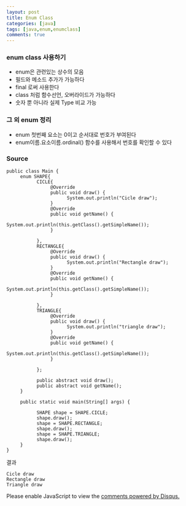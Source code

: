 ```yaml
---
layout: post
title: Enum Class
categories: [java]
tags: [java,enum,enumclass]
comments: true
---
```

### enum class 사용하기
- enum은 관련있는 상수의 모음
- 필드와 메소드 추가가 가능하다
- final 로써 사용한다
- class 처럼 함수선언, 오버라이드가 가능하다
- 숫자 뿐 아니라 실제 Type 비교 가능

### 그 외 enum 정리
- enum 첫번째 요소는 0이고 순서대로 번호가 부여된다
- enum이름.요소이름.ordinal() 함수를 사용해서 번호를 확인할 수 있다

### Source
~~~
public class Main {
     enum SHAPE{
           CICLE{
                @Override
                public void draw() {
                      System.out.println("Cicle draw");
                }
                @Override
                public void getName() {    
                     System.out.println(this.getClass().getSimpleName());
                }
                
           },
           RECTANGLE{
                @Override
                public void draw() {
                      System.out.println("Rectangle draw");
                }
                @Override
                public void getName() {    
                     System.out.println(this.getClass().getSimpleName());
                }
                
           },
           TRIANGLE{
                @Override
                public void draw() {
                      System.out.println("triangle draw");                 
                }
                @Override
                public void getName() {
                     System.out.println(this.getClass().getSimpleName());
                }
                
           };
           
           public abstract void draw();
           public abstract void getName();
     }
     
     public static void main(String[] args) {
           
           SHAPE shape = SHAPE.CICLE;
           shape.draw();
           shape = SHAPE.RECTANGLE;
           shape.draw();
           shape = SHAPE.TRIANGLE;
           shape.draw();
     }
}
~~~

결과<br>
~~~
Cicle draw
Rectangle draw
Triangle draw
~~~

<div id="disqus_thread"></div>
<script>

/**
*  RECOMMENDED CONFIGURATION VARIA*BLES: EDIT AND UNCOMMENT THE SECTION BELOW TO INSERT DYNAMIC VALUES FROM YOUR PLATFORM OR CMS.
*  LEARN WHY DEFINING THESE VARIABLES IS IMPORTANT: https://disqus.com/admin/universalcode/#configuration-variables*/
/*
var disqus_config = function () {
this.page.url = PAGE_URL;  // Replace PAGE_URL with your page's canonical URL variable
this.page.identifier = PAGE_IDENTIFIER; // Replace PAGE_IDENTIFIER with your page's unique identifier variable
};
*/
(function() { // DON'T EDIT BELOW THIS LINE
var d = document, s = d.createElement('script');
s.src = 'https://parkwonhui.disqus.com/embed.js';
s.setAttribute('data-timestamp', +new Date());
(d.head || d.body).appendChild(s);
})();
</script>
<noscript>Please enable JavaScript to view the <a href="https://disqus.com/?ref_noscript">comments powered by Disqus.</a></noscript>
                            